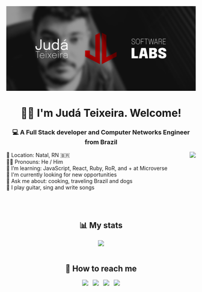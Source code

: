 <img src="./images/judalabs-banner.png" alt="Judá Teixeira Software Labs' banner with the JudaLabs logo alongside a black and white picture of Judá">

<h1 align="center">👋🏽 I'm Judá Teixeira. Welcome!</h1>
<h3 align="center">💻 A Full Stack developer and Computer Networks Engineer from Brazil</h3>

<!-- <h2 align="center">😉 About me</h2> -->

<img align="right" src="https://github-readme-stats.vercel.app/api/top-langs/?username=mrjuda&theme=dark&layout=compact">

<p>
📍 Location: Natal, RN 🇧🇷</br>
🧒🏽 Pronouns: He / Him </br>
🌱 I’m learning: JavaScript, React, Ruby, RoR, and + at Microverse</br>
💼 I'm currently looking for new opportunities</br>
💬 Ask me about: cooking, traveling Brazil and dogs</br>
🎵 I play guitar, sing and write songs</br>
</p>

</br>
</br>
<h2 align="center">📊 My stats<br/></h2>
<div align="center">
<a href="https://instagram.com/judalabs"><img align="center" src="https://github-readme-stats.vercel.app/api?username=mrjuda&show_icons=true&theme=dark&layout=compact"></a>
</div>

</br>
<h2 align="center">📱 How to reach me</h2>
<div align="center">
<a href="https://twitter.com/judalabs"><img src="https://img.icons8.com/color/48/000000/twitter.png" width="5%"/></a>  &nbsp; <a href="https://www.linkedin.com/in/judateixeira/"><img src="https://img.icons8.com/color/48/000000/linkedin.png" width="5%"/></a>  &nbsp; <a href="https://www.facebook.com/judalabs/"><img src="https://img.icons8.com/fluent/48/000000/facebook-new.png" width="5%"/></a>  &nbsp; <a href="https://instagram.com/judalabs"><img src="https://img.icons8.com/fluent/48/000000/instagram-new.png" width="5%"/></a>
</div>